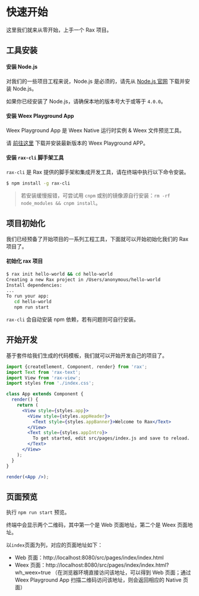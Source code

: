 # 快速开始

这里我们就来从零开始，上手一个 Rax 项目。



## 工具安装

#### 安装 Node.js

对我们的一些项目工程来说，Node.js 是必须的，请先从 [Node.js 官网](https://nodejs.org/) 下载并安装 Node.js。

如果你已经安装了 Node.js，请确保本地的版本号大于或等于 `4.0.0`。

#### 安装 Weex Playground App

Weex Playground App 是 Weex Native 运行时实例 & Weex 文件预览工具。

请 [前往这里](https://weex-project.io/cn/playground.html) 下载并安装最新版本的 Weex Playground APP。

#### 安装 `rax-cli` 脚手架工具

`rax-cli` 是 Rax 提供的脚手架和集成开发工具，请在终端中执行以下命令安装。

```bash
$ npm install -g rax-cli
```

> 若安装缓慢报错，可尝试用 `cnpm` 或别的镜像源自行安装：`rm -rf node_modules && cnpm install`。



## 项目初始化

我们已经预备了开始项目的一系列工程工具，下面就可以开始初始化我们的 Rax 项目了。 

#### 初始化 rax 项目

```bash
$ rax init hello-world && cd hello-world
Creating a new Rax project in /Users/anonymous/hello-world
Install dependencies:
...
To run your app:
   cd hello-world
   npm run start
```

`rax-cli` 会自动安装 npm 依赖，若有问题则可自行安装。



## 开始开发

基于套件给我们生成的代码模板，我们就可以开始开发自己的项目了。

```jsx
import {createElement, Component, render} from 'rax';
import Text from 'rax-text';
import View from 'rax-view';
import styles from './index.css';

class App extends Component {
  render() {
    return (
      <View style={styles.app}>
        <View style={styles.appHeader}>
          <Text style={styles.appBanner}>Welcome to Rax</Text>
        </View>
        <Text style={styles.appIntro}>
          To get started, edit src/pages/index.js and save to reload.
        </Text>
      </View>
    );
  }
}

render(<App />);
```



## 页面预览

执行 `npm run start` 预览。

终端中会显示两个二维码，其中第一个是 Web 页面地址，第二个是 Weex 页面地址。

以`index`页面为列，对应的页面地址如下：

* Web 页面：http://localhost:8080/src/pages/index/index.html
* Weex 页面：http://localhost:8080/src/pages/index/index.html?wh_weex=true （在浏览器环境直接访问该地址，可以得到 Web 页面；通过 Weex Playground App 扫描二维码访问该地址，则会返回相应的 Native 页面）
